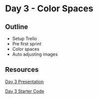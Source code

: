# Day 3 - Color Spaces

## Outline

* Setup Trello 
* Pre first sprint
* Color spaces
* Auto adjusting images

## Resources

[Day 3 Presentation](https://two.ricks.io/Day3/)

[Day 3 Starter Code](https://github.com/CS2620/hsv)

